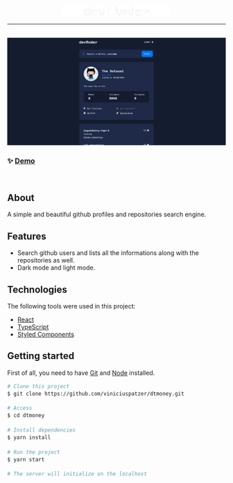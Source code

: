 <div align="center"> 
  <img src="./devfinder.png" alt="dev finder logo" width="250" />
</div>

<hr>
<br>

<div align="center"> 
  <img src="./devfinder.gif" alt="dev finder gif" />
</div>

### ✨ [Demo](https://devfinder-viniciuspatzer.netlify.app/)

<br>

## About

A simple and beautiful github profiles and repositories search engine.

## Features

- Search github users and lists all the informations along with the repositories as well.
- Dark mode and light mode.

## Technologies

The following tools were used in this project:

- [React](https://pt-br.reactjs.org/)
- [TypeScript](https://www.typescriptlang.org/)
- [Styled Components](https://styled-components.com/)

## Getting started

First of all, you need to have [Git](https://git-scm.com) and [Node](https://nodejs.org/en/) installed.

```bash
# Clone this project
$ git clone https://github.com/viniciuspatzer/dtmoney.git

# Access
$ cd dtmoney

# Install dependencies
$ yarn install

# Run the project
$ yarn start

# The server will initialize on the localhost
```
